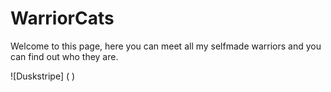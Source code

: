 # WarriorCats

Welcome to this page, here you can meet all my selfmade warriors and you can find out who they are.

![Duskstripe] (  )


